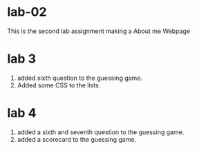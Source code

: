 # lab-02
This is the second lab assignment making a About me Webpage 

# lab 3
1. added sixth question to the guessing game.
2. Added some CSS to the lists.
# lab 4
1. added a sixth and seventh question to the guessing game. 
2. added a scorecard to the guessing game.
